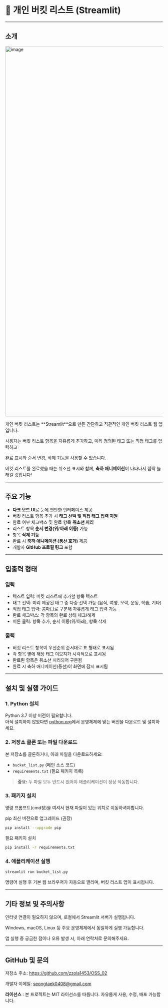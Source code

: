 # 🎯 개인 버킷 리스트 (Streamlit)

---

## 소개
<img width="1184" alt="image" src="https://github.com/user-attachments/assets/e87c70fc-2766-44c9-93de-646bc9730006" />


<p>개인 버킷 리스트는 **Streamlit**으로 만든 간단하고 직관적인 개인 버킷 리스트 웹 앱입니다.</p>
<p>사용자는 버킷 리스트 항목을 자유롭게 추가하고, 미리 정의된 태그 또는 직접 태그를 입력하고</p> 
<p>완료 표시와 순서 변경, 삭제 기능을 사용할 수 있습니다.</p>  

<p></p>

버킷 리스트를 완료했을 때는 취소선 표시와 함께, **축하 애니메이션**이 나타나서 깜짝 놀래킬 것입니다!

---

## 주요 기능

- **다크 모드 UI**로 눈에 편안한 인터페이스 제공  
- 버킷 리스트 항목 추가 시 **태그 선택 및 직접 태그 입력 지원**  
- 완료 여부 체크박스 및 완료 항목 **취소선 처리**  
- 리스트 항목 **순서 변경(위/아래 이동)** 가능  
- 항목 **삭제 기능**  
- 완료 시 **축하 애니메이션 (풍선 효과)** 제공  
- 개발자 **GitHub 프로필 링크** 포함

---

## 입출력 형태

### 입력  
- 텍스트 입력: 버킷 리스트에 추가할 항목 텍스트  
- 태그 선택: 미리 제공된 태그 중 다중 선택 가능 (음식, 여행, 오락, 운동, 학습, 기타)  
- 직접 태그 입력: 콤마(,)로 구분해 자유롭게 태그 입력 가능  
- 완료 체크박스: 각 항목의 완료 상태 체크/해제  
- 버튼 클릭: 항목 추가, 순서 이동(위/아래), 항목 삭제

### 출력  
- 버킷 리스트 항목이 우선순위 순서대로 표 형태로 표시됨  
- 각 항목 옆에 해당 태그 이모지가 시각적으로 표시됨  
- 완료된 항목은 취소선 처리되어 구분됨  
- 완료 시 축하 애니메이션(풍선)이 화면에 잠시 표시됨

---

## 설치 및 실행 가이드

### 1. Python 설치

Python 3.7 이상 버전이 필요합니다.  
아직 설치하지 않았다면 [python.org](https://www.python.org/downloads/)에서 운영체제에 맞는 버전을 다운로드 및 설치하세요.

### 2. 저장소 클론 또는 파일 다운로드

본 저장소를 클론하거나, 아래 파일을 다운로드하세요:  
- `bucket_list.py` (메인 소스 코드)  
- `requirements.txt` (필요 패키지 목록)

> **중요:** 두 파일 모두 반드시 있어야 애플리케이션이 정상 작동합니다.

### 3. 패키지 설치

명령 프롬프트(cmd창)을 여셔서 현재 파일이 있는 위치로 이동하셔야합니다.

pip 최신 버전으로 업그레이드 (권장)  
```bash
pip install --upgrade pip
```

필요 패키지 설치
```bash
pip install -r requirements.txt
```

### 4. 애플리케이션 실행
```bash
streamlit run bucket_list.py
```
명령어 실행 후 기본 웹 브라우저가 자동으로 열리며, 버킷 리스트 앱이 표시됩니다.

---
## 기타 정보 및 주의사항
인터넷 연결이 필요하지 않으며, 로컬에서 Streamlit 서버가 실행됩니다.

Windows, macOS, Linux 등 주요 운영체제에서 동일하게 실행 가능합니다.

앱 실행 중 궁금한 점이나 오류 발생 시, 아래 연락처로 문의해주세요.

---
## GitHub 및 문의
저장소 주소: https://github.com/zzola1453/OSS_02

개발자 이메일: seongtaek0408@gmail.com

**라이선스**
: 본 프로젝트는 MIT 라이선스를 따릅니다. 자유롭게 사용, 수정, 배포 가능합니다.
